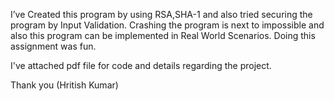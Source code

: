 I’ve Created this program by using RSA,SHA-1 and also tried securing the program by Input Validation. Crashing the program is next to impossible and also this program can be implemented in Real World Scenarios. Doing this assignment was fun. 

I've attached pdf file for code and details regarding the project.

Thank you
(Hritish Kumar)
